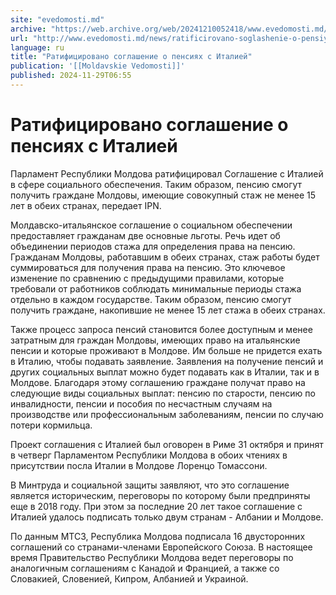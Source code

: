 ```yaml
---
site: "evedomosti.md"
archive: "https://web.archive.org/web/20241210052418/www.evedomosti.md/news/ratificirovano-soglashenie-o-pensiyah-s-italiej"
url: "http://www.evedomosti.md/news/ratificirovano-soglashenie-o-pensiyah-s-italiej"
language: ru
title: "Ратифицировано соглашение о пенсиях с Италией"
publication: '[[Moldavskie Vedomosti]]'
published: 2024-11-29T06:55
---
```


# Ратифицировано соглашение о пенсиях с Италией

Парламент Республики Молдова ратифицировал Соглашение с Италией в сфере социального обеспечения. Таким образом, пенсию смогут получить граждане Молдовы, имеющие совокупный стаж не менее 15 лет в обеих странах, передает IPN.

Молдавско-итальянское соглашение о социальном обеспечении предоставляет гражданам две основные льготы. Речь идет об объединении периодов стажа для определения права на пенсию. Гражданам Молдовы, работавшим в обеих странах, стаж работы будет суммироваться для получения права на пенсию. Это ключевое изменение по сравнению с предыдущими правилами, которые требовали от работников соблюдать минимальные периоды стажа отдельно в каждом государстве. Таким образом, пенсию смогут получить граждане, накопившие не менее 15 лет стажа в обеих странах.

Также процесс запроса пенсий становится более доступным и менее затратным для граждан Молдовы, имеющих право на итальянские пенсии и которые проживают в Молдове. Им больше не придется ехать в Италию, чтобы подавать заявление. Заявления на получение пенсий и других социальных выплат можно будет подавать как в Италии, так и в Молдове. Благодаря этому соглашению граждане получат право на следующие виды социальных выплат: пенсию по старости, пенсию по инвалидности, пенсии и пособия по несчастным случаям на производстве или профессиональным заболеваниям, пенсии по случаю потери кормильца.

Проект соглашения с Италией был оговорен в Риме 31 октября и принят в четверг Парламентом Республики Молдова в обоих чтениях в присутствии посла Италии в Молдове Лоренцо Томассони.

В Минтруда и социальной защиты заявляют, что это соглашение является историческим, переговоры по которому были предприняты еще в 2018 году. При этом за последние 20 лет такое соглашение с Италией удалось подписать только двум странам - Албании и Молдове.

По данным МТСЗ, Республика Молдова подписала 16 двусторонних соглашений со странами-членами Европейского Союза. В настоящее время Правительство Республики Молдова ведет переговоры по аналогичным соглашениям с Канадой и Францией, а также со Словакией, Словенией, Кипром, Албанией и Украиной.